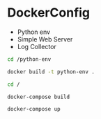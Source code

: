 # DockerConfig
- Python env
- Simple Web Server
- Log Collector


```sh
cd /python-env
```

```sh
docker build -t python-env .
```

```sh
cd /
```

```sh
docker-compose build
```

```sh
docker-compose up
```
